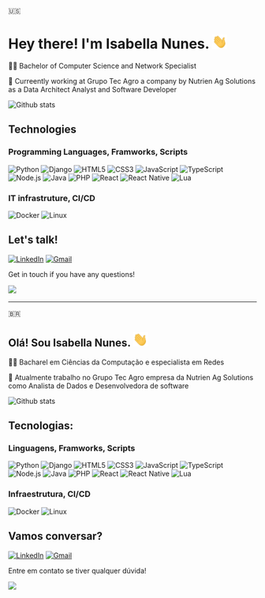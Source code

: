 🇺🇸

# Hey there! I'm Isabella Nunes. <img src="https://raw.githubusercontent.com/isabellanunes/isabellanunes/master/.readme/wave.gif" width="30px">

👩‍💻 Bachelor of Computer Science and Network Specialist

🌱 Curreently working at Grupo Tec Agro a company by Nutrien Ag Solutions as a Data Architect Analyst and Software Developer

![Github stats](https://github-readme-stats.vercel.app/api?username=isabellanunes&count_private=true&show_icons=true&theme=vue)

## Technologies

### Programming Languages, Framworks, Scripts

![Python](https://img.shields.io/static/v1?label=&message=Python&color=SeaGreen&style=flat-square&logo=python&logoColor=white)
![Django](https://img.shields.io/static/v1?label=&message=Django&color=SeaGreen&style=flat-square&logo=Django&logoColor=white)
![HTML5](https://img.shields.io/static/v1?label=&message=HTML&color=SeaGreen&style=flat-square&logo=HTML5&logoColor=white)
![CSS3](https://img.shields.io/static/v1?label=&message=CSS3&color=SeaGreen&style=flat-square&logo=CSS3&logoColor=white)
![JavaScript](https://img.shields.io/static/v1?label=&message=JavaScript&color=SeaGreen&style=flat-square&logo=JavaScript&logoColor=white)
![TypeScript](https://img.shields.io/static/v1?label=&message=TypeScript&color=SeaGreen&style=flat-square&logo=TypeScript&logoColor=white)
![Node.js](https://img.shields.io/static/v1?label=&message=Node.js&color=SeaGreen&style=flat-square&logo=Node.js&logoColor=white)
![Java](https://img.shields.io/static/v1?label=&message=Java&color=SeaGreen&style=flat-square&logo=Java&logoColor=white)
![PHP](https://img.shields.io/static/v1?label=&message=PHP&color=SeaGreen&style=flat-square&logo=PHP&logoColor=white)
![React](https://img.shields.io/static/v1?label=&message=React&color=SeaGreen&style=flat-square&logo=React&logoColor=white)
![React Native](https://img.shields.io/static/v1?label=&message=ReactNative&color=SeaGreen&style=flat-square&logo=React&logoColor=white)
![Lua](https://img.shields.io/static/v1?label=&message=Lua&color=SeaGreen&style=flat-square&logo=Lua&logoColor=white)

### IT infrastruture, CI/CD

![Docker](https://img.shields.io/static/v1?label=&message=Docker&color=SeaGreen&style=flat-square&logo=Docker&logoColor=white)
![Linux](https://img.shields.io/static/v1?label=&message=Linux&color=SeaGreen&style=flat-square&logo=Linux&logoColor=white)

## Let's talk!

[![LinkedIn](https://img.shields.io/static/v1?label=&message=LinkedIn&color=blue&style=flat-square&logo=LinkedIn&logoColor=white)](https://www.linkedin.com/in/isabellanunes/)
[![Gmail](https://img.shields.io/static/v1?label=&message=isabelladefreitasnunes@gmail.com&color=red&style=flat-square&logo=Gmail&logoColor=white)](mailto:isabelladefreitasnunes@gmail.com)

Get in touch if you have any questions!

<img src="https://raw.githubusercontent.com/isabellanunes/isabellanunes/master/.readme/sheldon.gif" width="400px">

***

🇧🇷

## Olá! Sou Isabella Nunes. <img src="https://raw.githubusercontent.com/isabellanunes/isabellanunes/master/.readme/wave.gif" width="30px">

👩‍💻 Bacharel em Ciências da Computação e especialista em Redes

🌱 Atualmente trabalho no Grupo Tec Agro empresa da Nutrien Ag Solutions como Analista de Dados e Desenvolvedora de software

![Github stats](https://github-readme-stats.vercel.app/api?username=isabellanunes&count_private=true&show_icons=true&theme=vue)

## Tecnologias:

### Linguagens, Framworks, Scripts

![Python](https://img.shields.io/static/v1?label=&message=Python&color=SeaGreen&style=flat-square&logo=python&logoColor=white)
![Django](https://img.shields.io/static/v1?label=&message=Django&color=SeaGreen&style=flat-square&logo=Django&logoColor=white)
![HTML5](https://img.shields.io/static/v1?label=&message=HTML&color=SeaGreen&style=flat-square&logo=HTML5&logoColor=white)
![CSS3](https://img.shields.io/static/v1?label=&message=CSS3&color=SeaGreen&style=flat-square&logo=CSS3&logoColor=white)
![JavaScript](https://img.shields.io/static/v1?label=&message=JavaScript&color=SeaGreen&style=flat-square&logo=JavaScript&logoColor=white)
![TypeScript](https://img.shields.io/static/v1?label=&message=TypeScript&color=SeaGreen&style=flat-square&logo=TypeScript&logoColor=white)
![Node.js](https://img.shields.io/static/v1?label=&message=Node.js&color=SeaGreen&style=flat-square&logo=Node.js&logoColor=white)
![Java](https://img.shields.io/static/v1?label=&message=Java&color=SeaGreen&style=flat-square&logo=Java&logoColor=white)
![PHP](https://img.shields.io/static/v1?label=&message=PHP&color=SeaGreen&style=flat-square&logo=PHP&logoColor=white)
![React](https://img.shields.io/static/v1?label=&message=React&color=SeaGreen&style=flat-square&logo=React&logoColor=white)
![React Native](https://img.shields.io/static/v1?label=&message=ReactNative&color=SeaGreen&style=flat-square&logo=React&logoColor=white)
![Lua](https://img.shields.io/static/v1?label=&message=Lua&color=SeaGreen&style=flat-square&logo=Lua&logoColor=white)

### Infraestrutura, CI/CD

![Docker](https://img.shields.io/static/v1?label=&message=Docker&color=SeaGreen&style=flat-square&logo=Docker&logoColor=white)
![Linux](https://img.shields.io/static/v1?label=&message=Linux&color=SeaGreen&style=flat-square&logo=Linux&logoColor=white)

## Vamos conversar?

[![LinkedIn](https://img.shields.io/static/v1?label=&message=LinkedIn&color=blue&style=flat-square&logo=LinkedIn&logoColor=white)](https://www.linkedin.com/in/isabellanunes/)
[![Gmail](https://img.shields.io/static/v1?label=&message=isabelladefreitasnunes@gmail.com&color=red&style=flat-square&logo=Gmail&logoColor=white)](mailto:isabelladefreitasnunes@gmail.com)

Entre em contato se tiver qualquer dúvida!

<img src="https://raw.githubusercontent.com/isabellanunes/isabellanunes/master/.readme/sheldon.gif" width="400px">